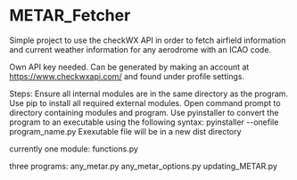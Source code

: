 # METAR_Fetcher
Simple project to use the checkWX API in order to fetch airfield information and current weather information for any aerodrome with an ICAO code.

Own API key needed.
Can be generated by making an account at https://www.checkwxapi.com/ and found under profile settings.

Steps:
Ensure all internal modules are in the same directory as the program.
Use pip to install all required external modules.
Open command prompt to directory containing modules and program.
Use pyinstaller to convert the program to an executable using the following syntax:
    pyinstaller --onefile program_name.py
Exexutable file will be in a new dist directory

currently one module:
    functions.py

three programs:
    any_metar.py
    any_metar_options.py
    updating_METAR.py
